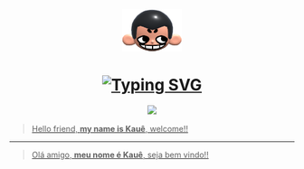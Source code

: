 <div align="center">
  <img height="75px" src="khicon.png" alt="logo">
</div>

<h1 align="center"> <a href="https://git.io/typing-svg"><img src="https://readme-typing-svg.herokuapp.com?font=Fira+Code&pause=1000&color=3AF72E&center=true&width=435&lines=%3C+Hello!+I+am+Fl%C3%A1via+Rodrigues+%2F%3E+;%3C+Welcome+to+my+Github++profile+%2F%3E](https://readme-typing-svg.demolab.com?font=Fira+Code&pause=1000&color=800080&width=435&lines=%3C+Hello%2C+Kau%C3%AA+Henrick+here!%2F%3E;%3C+Welcome+to+my+GitHub+page%2F%3E" alt="Typing SVG" /> </h1>

<p align="center">
 <img src="https://skillicons.dev/icons?i=ruby,rails,javascript,nodejs,postgresql"/>
</p>

> Hello friend, **my name is Kauê**, welcome!!

---

> Olá amigo, **meu nome é Kauê**, seja bem vindo!!
